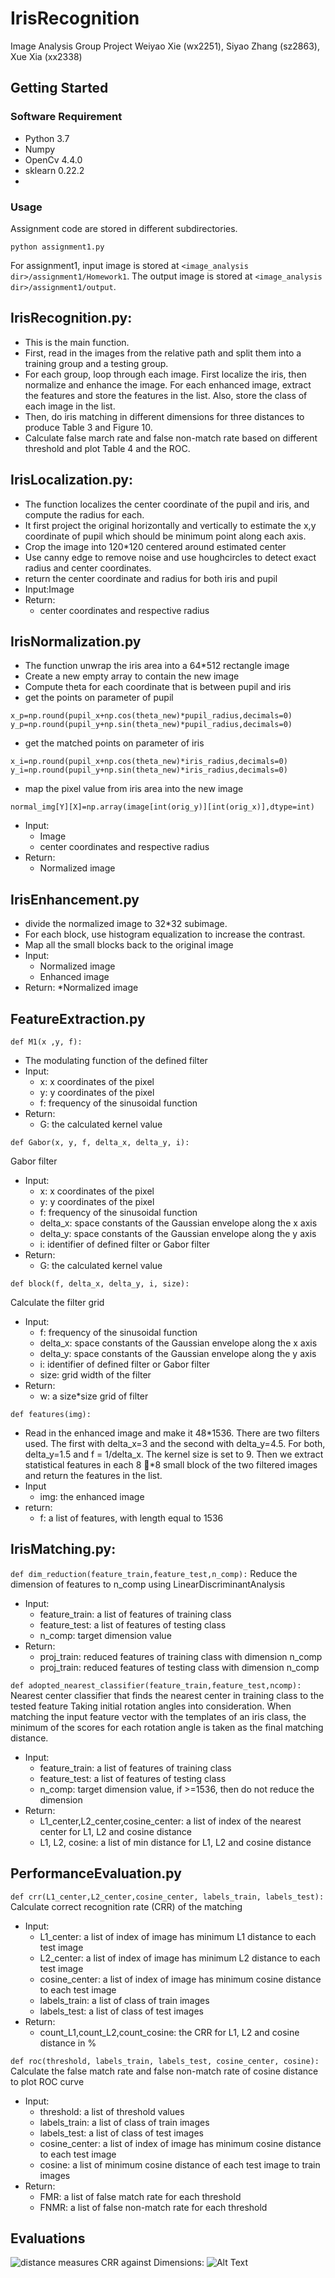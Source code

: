 # IrisRecognition
Image Analysis Group Project
Weiyao Xie (wx2251), Siyao Zhang (sz2863), Xue Xia (xx2338)

## Getting Started
### Software Requirement
- Python 3.7
- Numpy
- OpenCv 4.4.0
- sklearn 0.22.2
- 


### Usage
Assignment code are stored in different subdirectories. 
```
python assignment1.py
```

For assignment1, input image is stored at ```<image_analysis dir>/assignment1/Homework1```. The output image is stored at ```<image_analysis dir>/assignment1/output```.

## IrisRecognition.py: 
* This is the main function.
* First, read in the images from the relative path and split them into a training group and a testing group.
* For each group, loop through each image. First localize the iris, then normalize and enhance the image. For each enhanced image, extract the features and store the features in the list. Also, store the class of each image in the list.
* Then, do iris matching in different dimensions for three distances to produce Table 3 and Figure 10.
* Calculate false march rate and false non-match rate based on different threshold and plot Table 4 and the ROC.


## IrisLocalization.py: 
* The function localizes the center coordinate of the pupil and iris, and compute the radius for each.
* It first project the original horizontally and vertically to estimate the x,y coordinate of pupil which should be minimum point along each axis. 
* Crop the image into 120*120 centered around estimated center
* Use canny edge to remove noise and use houghcircles to detect exact radius and center coordinates.
* return the center coordinate and radius for both iris and pupil
* Input:Image
* Return:
  * center coordinates and respective radius
  
## IrisNormalization.py
* The function unwrap the iris area into a 64*512 rectangle image
* Create a new empty array to contain the new image
* Compute theta for each coordinate that is between pupil and iris
* get the points on parameter of pupil
```
x_p=np.round(pupil_x+np.cos(theta_new)*pupil_radius,decimals=0)
y_p=np.round(pupil_y+np.sin(theta_new)*pupil_radius,decimals=0)
```
* get the matched points on parameter of iris
```
x_i=np.round(pupil_x+np.cos(theta_new)*iris_radius,decimals=0)
y_i=np.round(pupil_y+np.sin(theta_new)*iris_radius,decimals=0)
```
* map the pixel value from iris area into the new image
```
normal_img[Y][X]=np.array(image[int(orig_y)][int(orig_x)],dtype=int)

```
* Input:
  * Image
  * center coordinates and respective radius
* Return:
  * Normalized image

## IrisEnhancement.py
* divide the normalized image to 32*32 subimage.
* For each block, use histogram equalization to increase the contrast.
* Map all the small blocks back to the original image
* Input:
  * Normalized image
  * Enhanced image
* Return:
  *Normalized image

## FeatureExtraction.py
```
def M1(x ,y, f):
```
* The modulating function of the defined filter 
* Input:
  * x: x coordinates of the pixel
  * y: y coordinates of the pixel
  * f: frequency of the sinusoidal function 
* Return:
  * G: the calculated kernel value
  
```
def Gabor(x, y, f, delta_x, delta_y, i):

```
Gabor filter
* Input:
  * x: x coordinates of the pixel
  * y: y coordinates of the pixel
  * f: frequency of the sinusoidal function 
  * delta_x: space constants of the Gaussian envelope along the x axis 
  * delta_y: space constants of the Gaussian envelope along the y axis 
  * i: identifier of defined filter or Gabor filter 
* Return:
  * G: the calculated kernel value

```
def block(f, delta_x, delta_y, i, size):
```
Calculate the filter grid
* Input:
  * f: frequency of the sinusoidal function 
  * delta_x: space constants of the Gaussian envelope along the x axis 
  * delta_y: space constants of the Gaussian envelope along the y axis 
  * i: identifier of defined filter or Gabor filter 
  * size: grid width of the filter
* Return:
  * w: a size*size grid of filter
```
def features(img):
```
* Read in the enhanced image and make it 48*1536. There are two filters used. The first with delta_x=3 and the second with delta_y=4.5. For both, delta_y=1.5 and f = 1/delta_x. The kernel size is set to 9. Then we extract statistical features in each 8 􏰀*8 small block of the two filtered images and return the features in the list.
* Input
  * img: the enhanced image
* return:
  * f: a list of features, with length equal to 1536
  

## IrisMatching.py: 


```def dim_reduction(feature_train,feature_test,n_comp):```
Reduce the dimension of features to n_comp using LinearDiscriminantAnalysis
* Input:
  * feature_train: a list of features of training class
  * feature_test: a list of features of testing class
  * n_comp: target dimension value
* Return:
  * proj_train: reduced features of  training class with dimension n_comp
  * proj_train: reduced features of  testing class with dimension n_comp

```def adopted_nearest_classifier(feature_train,feature_test,ncomp):```
Nearest center classifier that finds the nearest center in training class to the tested feature
Taking initial rotation angles into consideration. When matching the input feature vector with the templates of an iris class, the minimum of the scores for each rotation angle is taken as the final matching distance. 
* Input:
  * feature_train: a list of features of training class
  * feature_test: a list of features of testing class
  * n_comp: target dimension value, if >=1536, then do not reduce the dimension
* Return:
  * L1_center,L2_center,cosine_center: a list of index of the nearest center for L1, L2 and cosine distance
  * L1, L2, cosine: a list of min distance for L1, L2 and cosine distance


## PerformanceEvaluation.py
```def crr(L1_center,L2_center,cosine_center, labels_train, labels_test):```
Calculate correct recognition rate (CRR) of the matching
* Input:
  * L1_center: a list of index of image  has minimum L1 distance  to each test image
  * L2_center: a list of index of image  has minimum L2 distance  to each test image
  * cosine_center: a list of index of image  has minimum cosine distance  to each test image
  * labels_train: a list of class of train images
  * labels_test: a list of class of test images
* Return:
  * count_L1,count_L2,count_cosine: the CRR for L1, L2 and cosine distance in %

```def roc(threshold, labels_train, labels_test, cosine_center, cosine):```
Calculate the false match rate and false non-match rate of cosine distance to plot ROC curve
* Input:
  * threshold: a list of threshold values
  * labels_train: a list of class of train images
  * labels_test: a list of class of test images
  * cosine_center: a list of index of image  has minimum cosine distance  to each test image
  * cosine: a list of minimum cosine distance of each test image to train images
* Return:
  * FMR: a list of false match rate for each threshold
  * FNMR: a list of false non-match rate for each threshold

## Evaluations
![distance measures](/evaluations/distance.png)
CRR against Dimensions: ![Alt Text](/evaluations/rcc.png)

